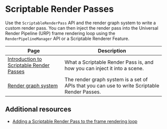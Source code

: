 # Scriptable Render Passes

Use the `ScriptableRenderPass` API and the render graph system to write a custom render pass. You can then inject the render pass into the Universal Render Pipeline (URP) frame rendering loop using the `RenderPipelineManager` API or a Scriptable Renderer Feature.

|Page|Description|
|-|-|
|[Introduction to Scriptable Render Passes](intro-to-scriptable-render-passes.md)|What a Scriptable Render Pass is, and how you can inject it into a scene.|
|[Render graph system](../render-graph.md) |The render graph system is a set of APIs that you can use to write Scriptable Render Passes.|

## Additional resources

- [Adding a Scriptable Render Pass to the frame rendering loop](../inject-a-render-pass.md)
